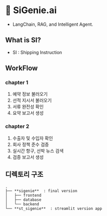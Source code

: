 # 🚢 SiGenie.ai
- LangChain, RAG, and Intelligent Agent.

## What is SI?
- SI : Shipping Instruction


## WorkFlow
### **chapter 1**

1. 예약 정보 불러오기
2. 선적 지시서 불러오기
3. 서류 완전성 확인
4. 요약 보고서 생성

### **chapter 2**

1. 수출자 및 수입자 확인
2. 회사 정책 준수 검증
3. 실시간 항구, 선박 뉴스 검색
4. 검증 보고서 생성

## 디렉토리 구조
```
.  
├── **sigenie**  : final version   
│   ├── frontend  
│   ├── database  
│   └── backend  
└── **st_sigenie**  : streamlit version app   
```
